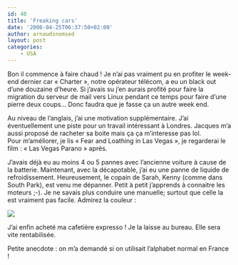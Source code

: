 ```yaml
---
id: 40
title: 'Freaking cars'
date: '2006-04-25T06:37:50+02:00'
author: arnaudsnomsed
layout: post
categories:
    - USA
---
```


Bon il commence à faire chaud ! Je n’ai pas vraiment pu en profiter le week-end dernier car « Charter », notre opérateur télécom, a eu un black out d’une douzaine d’heure. Si j’avais su j’en aurais profité pour faire la migration du serveur de mail vers Linux pendant ce temps pour faire d’une pierre deux coups… Donc faudra que je fasse ça un autre week end.

Au niveau de l’anglais, j’ai une motivation supplémentaire. J’ai éventuellement une piste pour un travail intéressant à Londres. Jacques m’a aussi proposé de racheter sa boite mais ça ça m’interesse pas lol.  
Pour m’améliorer, je lis « Fear and Loathing in Las Vegas », je regarderai le film : « Las Vegas Parano » après.

J’avais déjà eu au moins 4 ou 5 pannes avec l’ancienne voiture à cause de la batterie. Maintenant, avec la décapotable, j’ai eu une panne de liquide de refroidissement. Heureusement, le copain de Sarah, Kenny (comme dans South Park), est venu me dépanner. Petit à petit j’apprends à connaitre les moteurs ;-). Je ne savais plus conduire une manuelle; surtout que celle la est vraiment pas facile. Admirez la couleur :

![](/wordpress/wp-content/dsc00914.jpg)

J’ai enfin acheté ma cafetière expresso ! Je la laisse au bureau. Elle sera vite rentabilisée.

Petite anecdote : on m’a demandé si on utilisait l’alphabet normal en France !